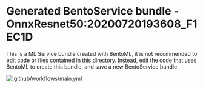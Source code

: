 # Generated BentoService bundle - OnnxResnet50:20200720193608_F1EC1D

This is a ML Service bundle created with BentoML, it is not recommended to edit
code or files contained in this directory. Instead, edit the code that uses BentoML
to create this bundle, and save a new BentoService bundle.


![.github/workflows/main.yml](https://github.com/hairysome/resnet-imagenet/workflows/.github/workflows/main.yml/badge.svg)